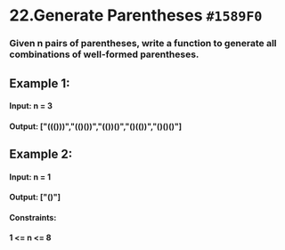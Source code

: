 # 22.Generate Parentheses `#1589F0`
### Given n pairs of parentheses, write a function to generate all combinations of well-formed parentheses.

 

## Example 1:  

#### Input: n = 3  
#### Output: ["((()))","(()())","(())()","()(())","()()()"]  
## Example 2:  

#### Input: n = 1  
#### Output: ["()"]  
 

#### Constraints:  

#### 1 <= n <= 8  
